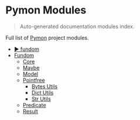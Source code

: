 # Pymon Modules

> Auto-generated documentation modules index.

Full list of [Pymon](README.md#-fundom) project modules.

- [▶️ fundom](README.md#-fundom)
- [Fundom](fundom/index.md#fundom)
    - [Core](fundom/core.md#core)
    - [Maybe](fundom/maybe.md#maybe)
    - [Model](fundom/model.md#model)
    - [Pointfree](fundom/pointfree/index.md#pointfree)
        - [Bytes Utils](fundom/pointfree/bytes_utils.md#bytes-utils)
        - [Dict Utils](fundom/pointfree/dict_utils.md#dict-utils)
        - [Str Utils](fundom/pointfree/str_utils.md#str-utils)
    - [Predicate](fundom/predicate.md#predicate)
    - [Result](fundom/result.md#result)
